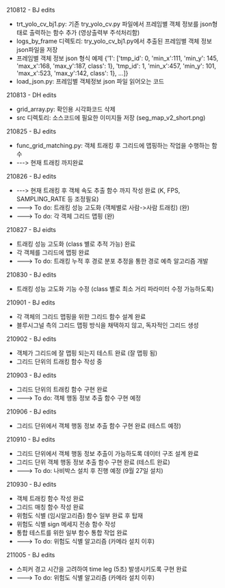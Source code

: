 210812 - BJ edits
- trt_yolo_cv_bj1.py: 기존 try_yolo_cv.py 파일에서 프레임별 객체 정보를 json형태로 출력하는 함수 추가 (영상출력부 주석처리함)
- logs_by_frame 디렉토리: try_yolo_cv_bj1.py에서 추출된 프레임별 객체 정보 json파일을 저장
- 프레임별 객체 정보 json 형식 예제 {'1': ['tmp_id': 0, 'min_x':111, 'min_y': 145, 'max_x':168, 'max_y':187, class': 1}, 'tmp_id': 1, 'min_x':457, 'min_y': 101, 'max_x':523, 'max_y':142, class': 1}, ...]}
- load_json.py: 프레임별 객체정보 json 파일 읽어오는 코드 

210813 - DH edits
- grid_array.py: 확인용 시각화코드 삭제
- src 디렉토리: 소스코드에 필요한 이미지들 저장 (seg_map_v2_short.png)

210825 - BJ edits
- func_grid_matching.py: 객체 트래킹 후 그리드에 맵핑하는 작업을 수행하는 함수
- ---> 현재 트래킹 까지완료 

210826 - BJ edits
- ---> 현재 트래킹 후 객체 속도 추출 함수 까지 작성 완료 (K, FPS, SAMPLING_RATE 등 조정필요)
- ---> To do: 트래킹 성능 고도화 (객체별로 사람->사람 트래킹) (완)
- ---> To do: 각 객체 그리드 맵핑 (완)

210827 - BJ eidts
- 트래킹 성능 고도화 (class 별로 추적 가능) 완료
- 각 객체를 그리드에 맵핑 완료
- ---> To do: 트래킹 누적 후 경로 분포 추정을 통한 경로 예측 알고리즘 개발

210830 - BJ edits
- 트래킹 성능 고도화 기능 수정 (class 별로 최소 거리 파라미터 수정 가능하도록)

210901 - BJ edits
- 각 객체의 그리드 맵핑을 위한 그리드 함수 설계 완료
- 블루시그널 측의 그리드 맵핑 방식을 채택하지 않고, 독자적인 그리드 생성

210902 - BJ edits
- 객체가 그리드에 잘 맵핑 되는지 테스트 완료 (잘 맵핑 됨)
- 그리드 단위의 트래킹 함수 작성 중

210903 - BJ edits
- 그리드 단위의 트래킹 함수 구현 완료
- ---> To do: 객체 행동 정보 추출 함수 구현 예정

210906 - BJ edits
- 그리드 단위에서 객체 행동 정보 추출 함수 구현 완료 (테스트 예정)

210910 - BJ edits
- 그리드 단위에서 객체 행동 정보 추출이 가능하도록 데이터 구조 설계 완료
- 그리드 단위 객체 행동 정보 추출 함수 구현 완료 (테스트 완료) 
- ---> To do: 나비박스 설치 후 진행 예정 (9월 27일 설치)

210930 - BJ edits
- 객체 트래킹 함수 작성 완료
- 그리드 매칭 함수 작성 완료
- 위험도 식별 (임시알고리즘) 함수 일부 완료 후 탑재
- 위험도 식별 sign 메세지 전송 함수 작성
- 통합 테스트를 위한 일부 함수 통합 작업 완료
- ---> To do: 위험도 식별 알고리즘  (카메라 설치 이후)

211005 - BJ edits
- 스피커 경고 시간을 고려하여 time leg (5초) 발생시키도록 구현 완료
- ---> To do: 위험도 식별 알고리즘  (카메라 설치 이후)

